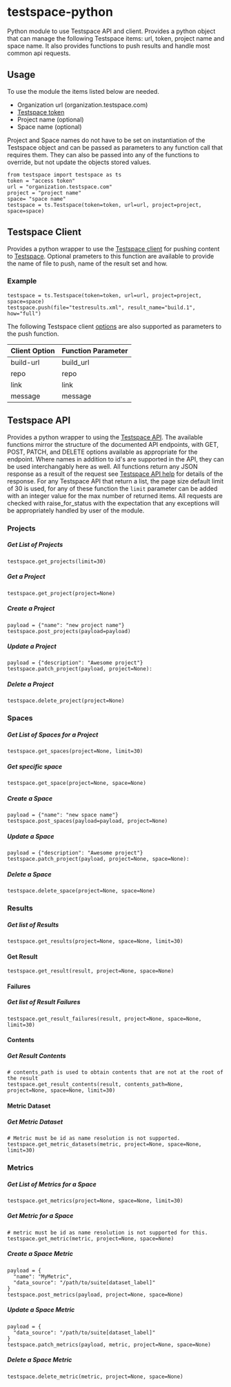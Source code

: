 # testspace-python

Python module to use Testspace API and client. Provides a python object that can manage the following Testspace items:  url, token, project name and space name. It also provides functions to push results and handle most common api requests.

## Usage
To use the module the items listed below are needed.
* Organization url (organization.testspace.com)
* [Testspace token](https://help.testspace.com/docs/dashboard/admin-user#account)
* Project name (optional)
* Space name (optional)

Project and Space names do not have to be set on instantiation of the Testspace object and can be passed as parameters to any function call that requires them. They can also be passed into any of the functions to override, but not update the objects stored values.
```
from testspace import testspace as ts
token = "access token"
url = "organization.testspace.com"
project = "project name"
space= "space name"
testspace = ts.Testspace(token=token, url=url, project=project, space=space)
```

## Testspace Client
Provides a python wrapper to use the [Testspace client](https://help.testspace.com/docs/reference/testspace-client) for pushing content to [Testspace](testspace.com). Optional prameters to this function are available to provide the name of file to push, name of the result set and how.

### Example
```
testspace = ts.Testspace(token=token, url=url, project=project, space=space)
testspace.push(file="testresults.xml", result_name="build.1", how="full")
```
The following Testspace client [options](https://help.testspace.com/docs/reference/testspace-client#options) are also supported as parameters to the push function.

|Client Option   | Function Parameter   |
|---|---|
|build-url|build_url|
|repo|repo|
|link|link|
|message|message|


## Testspace API
Provides a python wrapper to using the [Testspace API](https://help.testspace.com/docs/reference/web-api). The available functions mirror the structure of the documented API endpoints, with GET, POST, PATCH, and DELETE options available as appropriate for the endpoint. Where names in addition to id's are supported in the API, they can be used interchangably here as well. All functions return any JSON response as a result of the request see [Testspace API help](https://help.testspace.com/docs/reference/web-api) for details of the response. For any Testspace API that return a list, the page size default limit of 30 is used, for any of these function the `limit` parameter can be added with an integer value for the max number of returned items. All requests are checked with raise_for_status with the expectation that any exceptions will be appropriately handled by user of the module.

### Projects
##### Get List of Projects
```
testspace.get_projects(limit=30)
```
##### Get a Project
 ```
testspace.get_project(project=None)
```
##### Create a Project
 ```
payload = {"name": "new project name"}
testspace.post_projects(payload=payload)
```
##### Update a Project
```
payload = {"description": "Awesome project"}
testspace.patch_project(payload, project=None):
```
##### Delete a Project
```
testspace.delete_project(project=None)
```
### Spaces
##### Get List of Spaces for a Project
```
testspace.get_spaces(project=None, limit=30)
```
##### Get specific space
 ```
testspace.get_space(project=None, space=None)
```
##### Create a Space
 ```
payload = {"name": "new space name"}
testspace.post_spaces(payload=payload, project=None)
```
##### Update a Space
```
payload = {"description": "Awesome project"}
testspace.patch_project(payload, project=None, space=None):
```
##### Delete a Space
```
testspace.delete_space(project=None, space=None)
```
### Results
##### Get list of Results
```
testspace.get_results(project=None, space=None, limit=30)
```
#### Get Result
```
testspace.get_result(result, project=None, space=None)
```
#### Failures
##### Get list of Result Failures
```
testspace.get_result_failures(result, project=None, space=None, limit=30)
```
#### Contents
##### Get Result Contents
```
# contents_path is used to obtain contents that are not at the root of the result
testspace.get_result_contents(result, contents_path=None, project=None, space=None, limit=30)
```
#### Metric Dataset
##### Get Metric Dataset
```
# Metric must be id as name resolution is not supported.
testspace.get_metric_datasets(metric, project=None, space=None, limit=30)
```
### Metrics
##### Get List of Metrics for a Space
```
testspace.get_metrics(project=None, space=None, limit=30)
```
##### Get Metric for a Space
```
# metric must be id as name resolution is not supported for this.
testspace.get_metric(metric, project=None, space=None)
```
##### Create a Space Metric
```
payload = {
  "name": "MyMetric",
  "data_source": "/path/to/suite[dataset_label]"
}
testspace.post_metrics(payload, project=None, space=None)
```
##### Update a Space Metric
```
payload = {
  "data_source": "/path/to/suite[dataset_label]"
}
testspace.patch_metrics(payload, metric, project=None, space=None)
```
##### Delete a Space Metric
```
testspace.delete_metric(metric, project=None, space=None)
```
